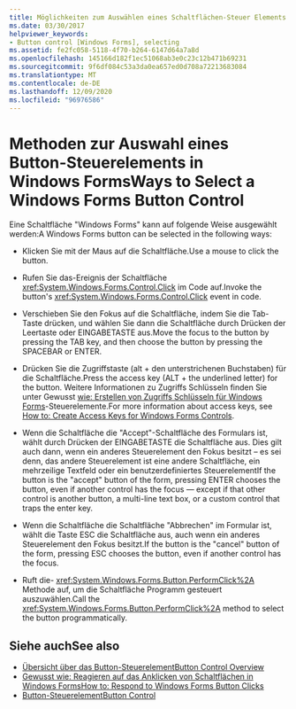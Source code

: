 ```yaml
---
title: Möglichkeiten zum Auswählen eines Schaltflächen-Steuer Elements
ms.date: 03/30/2017
helpviewer_keywords:
- Button control [Windows Forms], selecting
ms.assetid: fe2fc058-5118-4f70-b264-6147d64a7a8d
ms.openlocfilehash: 145166d182f1ec51068ab3e0c23c12b471b69231
ms.sourcegitcommit: 9f6df084c53a3da0ea657ed0d708a72213683084
ms.translationtype: MT
ms.contentlocale: de-DE
ms.lasthandoff: 12/09/2020
ms.locfileid: "96976586"
---
```

# <a name="ways-to-select-a-windows-forms-button-control"></a><span data-ttu-id="9951c-102">Methoden zur Auswahl eines Button-Steuerelements in Windows Forms</span><span class="sxs-lookup"><span data-stu-id="9951c-102">Ways to Select a Windows Forms Button Control</span></span>
<span data-ttu-id="9951c-103">Eine Schaltfläche "Windows Forms" kann auf folgende Weise ausgewählt werden:</span><span class="sxs-lookup"><span data-stu-id="9951c-103">A Windows Forms button can be selected in the following ways:</span></span>  
  
- <span data-ttu-id="9951c-104">Klicken Sie mit der Maus auf die Schaltfläche.</span><span class="sxs-lookup"><span data-stu-id="9951c-104">Use a mouse to click the button.</span></span>  
  
- <span data-ttu-id="9951c-105">Rufen Sie das-Ereignis der Schaltfläche <xref:System.Windows.Forms.Control.Click> im Code auf.</span><span class="sxs-lookup"><span data-stu-id="9951c-105">Invoke the button's <xref:System.Windows.Forms.Control.Click> event in code.</span></span>  
  
- <span data-ttu-id="9951c-106">Verschieben Sie den Fokus auf die Schaltfläche, indem Sie die Tab-Taste drücken, und wählen Sie dann die Schaltfläche durch Drücken der Leertaste oder EINGABETASTE aus.</span><span class="sxs-lookup"><span data-stu-id="9951c-106">Move the focus to the button by pressing the TAB key, and then choose the button by pressing the SPACEBAR or ENTER.</span></span>  
  
- <span data-ttu-id="9951c-107">Drücken Sie die Zugriffstaste (alt + den unterstrichenen Buchstaben) für die Schaltfläche.</span><span class="sxs-lookup"><span data-stu-id="9951c-107">Press the access key (ALT + the underlined letter) for the button.</span></span> <span data-ttu-id="9951c-108">Weitere Informationen zu Zugriffs Schlüsseln finden Sie unter Gewusst [wie: Erstellen von Zugriffs Schlüsseln für Windows Forms](how-to-create-access-keys-for-windows-forms-controls.md)-Steuerelemente.</span><span class="sxs-lookup"><span data-stu-id="9951c-108">For more information about access keys, see [How to: Create Access Keys for Windows Forms Controls](how-to-create-access-keys-for-windows-forms-controls.md).</span></span>  
  
- <span data-ttu-id="9951c-109">Wenn die Schaltfläche die "Accept"-Schaltfläche des Formulars ist, wählt durch Drücken der EINGABETASTE die Schaltfläche aus. Dies gilt auch dann, wenn ein anderes Steuerelement den Fokus besitzt – es sei denn, das andere Steuerelement ist eine andere Schaltfläche, ein mehrzeilige Textfeld oder ein benutzerdefiniertes Steuerelement</span><span class="sxs-lookup"><span data-stu-id="9951c-109">If the button is the "accept" button of the form, pressing ENTER chooses the button, even if another control has the focus — except if that other control is another button, a multi-line text box, or a custom control that traps the enter key.</span></span>  
  
- <span data-ttu-id="9951c-110">Wenn die Schaltfläche die Schaltfläche "Abbrechen" im Formular ist, wählt die Taste ESC die Schaltfläche aus, auch wenn ein anderes Steuerelement den Fokus besitzt.</span><span class="sxs-lookup"><span data-stu-id="9951c-110">If the button is the "cancel" button of the form, pressing ESC chooses the button, even if another control has the focus.</span></span>  
  
- <span data-ttu-id="9951c-111">Ruft die- <xref:System.Windows.Forms.Button.PerformClick%2A> Methode auf, um die Schaltfläche Programm gesteuert auszuwählen.</span><span class="sxs-lookup"><span data-stu-id="9951c-111">Call the <xref:System.Windows.Forms.Button.PerformClick%2A> method to select the button programmatically.</span></span>  
  
## <a name="see-also"></a><span data-ttu-id="9951c-112">Siehe auch</span><span class="sxs-lookup"><span data-stu-id="9951c-112">See also</span></span>

- [<span data-ttu-id="9951c-113">Übersicht über das Button-Steuerelement</span><span class="sxs-lookup"><span data-stu-id="9951c-113">Button Control Overview</span></span>](button-control-overview-windows-forms.md)
- [<span data-ttu-id="9951c-114">Gewusst wie: Reagieren auf das Anklicken von Schaltflächen in Windows Forms</span><span class="sxs-lookup"><span data-stu-id="9951c-114">How to: Respond to Windows Forms Button Clicks</span></span>](how-to-respond-to-windows-forms-button-clicks.md)
- [<span data-ttu-id="9951c-115">Button-Steuerelement</span><span class="sxs-lookup"><span data-stu-id="9951c-115">Button Control</span></span>](button-control-windows-forms.md)
